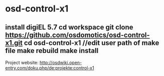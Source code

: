 osd-control-x1
==============

install digiEL 5.7
cd workspace
git clone https://github.com/osdomotics/osd-control-x1.git
cd osd-control-x1
//edit user path of make file
make rebuild
make install
----------------------
Project website:
http://osdwiki.open-entry.com/doku.php/de:projekte:control-x1
